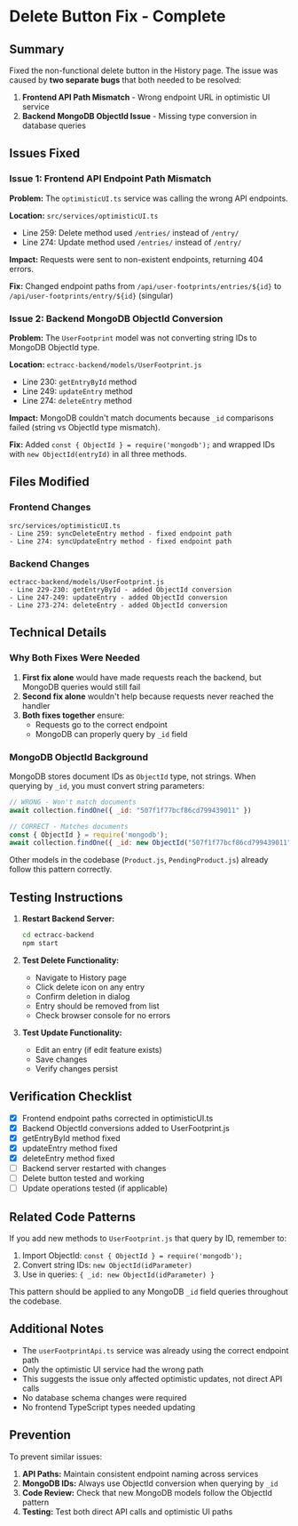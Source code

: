 # Delete Button Fix - Complete

## Summary

Fixed the non-functional delete button in the History page. The issue was caused by **two separate bugs** that both needed to be resolved:

1. **Frontend API Path Mismatch** - Wrong endpoint URL in optimistic UI service
2. **Backend MongoDB ObjectId Issue** - Missing type conversion in database queries

## Issues Fixed

### Issue 1: Frontend API Endpoint Path Mismatch

**Problem:** The `optimisticUI.ts` service was calling the wrong API endpoints.

**Location:** `src/services/optimisticUI.ts`

- Line 259: Delete method used `/entries/` instead of `/entry/`
- Line 274: Update method used `/entries/` instead of `/entry/`

**Impact:** Requests were sent to non-existent endpoints, returning 404 errors.

**Fix:** Changed endpoint paths from `/api/user-footprints/entries/${id}` to `/api/user-footprints/entry/${id}` (singular)

### Issue 2: Backend MongoDB ObjectId Conversion

**Problem:** The `UserFootprint` model was not converting string IDs to MongoDB ObjectId type.

**Location:** `ectracc-backend/models/UserFootprint.js`

- Line 230: `getEntryById` method
- Line 249: `updateEntry` method  
- Line 274: `deleteEntry` method

**Impact:** MongoDB couldn't match documents because `_id` comparisons failed (string vs ObjectId type mismatch).

**Fix:** Added `const { ObjectId } = require('mongodb');` and wrapped IDs with `new ObjectId(entryId)` in all three methods.

## Files Modified

### Frontend Changes
```
src/services/optimisticUI.ts
- Line 259: syncDeleteEntry method - fixed endpoint path
- Line 274: syncUpdateEntry method - fixed endpoint path
```

### Backend Changes
```
ectracc-backend/models/UserFootprint.js
- Line 229-230: getEntryById - added ObjectId conversion
- Line 247-249: updateEntry - added ObjectId conversion
- Line 273-274: deleteEntry - added ObjectId conversion
```

## Technical Details

### Why Both Fixes Were Needed

1. **First fix alone** would have made requests reach the backend, but MongoDB queries would still fail
2. **Second fix alone** wouldn't help because requests never reached the handler
3. **Both fixes together** ensure:
   - Requests go to the correct endpoint
   - MongoDB can properly query by `_id` field

### MongoDB ObjectId Background

MongoDB stores document IDs as `ObjectId` type, not strings. When querying by `_id`, you must convert string parameters:

```javascript
// WRONG - Won't match documents
await collection.findOne({ _id: "507f1f77bcf86cd799439011" })

// CORRECT - Matches documents
const { ObjectId } = require('mongodb');
await collection.findOne({ _id: new ObjectId("507f1f77bcf86cd799439011") })
```

Other models in the codebase (`Product.js`, `PendingProduct.js`) already follow this pattern correctly.

## Testing Instructions

1. **Restart Backend Server:**
   ```bash
   cd ectracc-backend
   npm start
   ```

2. **Test Delete Functionality:**
   - Navigate to History page
   - Click delete icon on any entry
   - Confirm deletion in dialog
   - Entry should be removed from list
   - Check browser console for no errors

3. **Test Update Functionality:**
   - Edit an entry (if edit feature exists)
   - Save changes
   - Verify changes persist

## Verification Checklist

- [x] Frontend endpoint paths corrected in optimisticUI.ts
- [x] Backend ObjectId conversions added to UserFootprint.js
- [x] getEntryById method fixed
- [x] updateEntry method fixed
- [x] deleteEntry method fixed
- [ ] Backend server restarted with changes
- [ ] Delete button tested and working
- [ ] Update operations tested (if applicable)

## Related Code Patterns

If you add new methods to `UserFootprint.js` that query by ID, remember to:

1. Import ObjectId: `const { ObjectId } = require('mongodb');`
2. Convert string IDs: `new ObjectId(idParameter)`
3. Use in queries: `{ _id: new ObjectId(idParameter) }`

This pattern should be applied to any MongoDB `_id` field queries throughout the codebase.

## Additional Notes

- The `userFootprintApi.ts` service was already using the correct endpoint path
- Only the optimistic UI service had the wrong path
- This suggests the issue only affected optimistic updates, not direct API calls
- No database schema changes were required
- No frontend TypeScript types needed updating

## Prevention

To prevent similar issues:

1. **API Paths:** Maintain consistent endpoint naming across services
2. **MongoDB IDs:** Always use ObjectId conversion when querying by `_id`
3. **Code Review:** Check that new MongoDB models follow the ObjectId pattern
4. **Testing:** Test both direct API calls and optimistic UI paths

